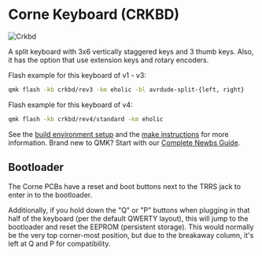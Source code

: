 # Corne Keyboard (CRKBD)

![Crkbd](https://user-images.githubusercontent.com/736191/40575636-6fba63a4-6123-11e8-9ca0-3f990f1f9f4c.jpg)

A split keyboard with 3x6 vertically staggered keys and 3 thumb keys.
Also, it has the option that use extension keys and rotary encoders.

Flash example for this keyboard of v1 - v3:

```sh
qmk flash -kb crkbd/rev3 -km eholic -bl avrdude-split-{left, right}
```

Flash example for this keyboard of v4:

```sh
qmk flash -kb crkbd/rev4/standard -km eholic
```

See the [build environment setup](https://docs.qmk.fm/#/getting_started_build_tools) and the [make instructions](https://docs.qmk.fm/#/getting_started_make_guide) for more information. Brand new to QMK? Start with our [Complete Newbs Guide](https://docs.qmk.fm/#/newbs).

## Bootloader

The Corne PCBs have a reset and boot buttons next to the TRRS jack to enter in to the bootloader.

Additionally, if you hold down the "Q" or "P" buttons when plugging in that half of the keyboard (per the default QWERTY layout), this will jump to the bootloader and reset the EEPROM (persistent storage).  This would normally be the very top corner-most position, but due to the breakaway column, it's left at Q and P for compatibility. 
